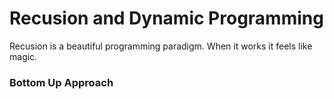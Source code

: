 

# Recusion and Dynamic Programming

Recusion is a beautiful programming paradigm. When it works it feels like magic.

### Bottom Up Approach


